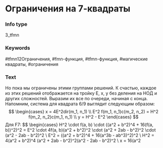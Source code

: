 # Ограничения на 7-квадраты
### Info type
3_tfmn
### Keywords
#tfmn12Ограничения, #fmn-функция, #tfmn-функция, #магические квадраты, #ограничения
### Text
Но пока мы ограничены этими группами решений. К счастью, каждое из этих решений отображается на тройку E, x, y без деления на НОД и других сложностей. Выразим их все по очереди, начиная с конца. Напомним, система для квадрата 6/9 выглядит следующим образом:
$$
\begin{cases}
x = 4E^2dir(m_1, n_1) \\
E^2 f(m_1, n_1)c(m_2, n_2) = H^2 f(m_2, n_2)c(m_1, n_1) \\
y = H^2 - E^2
\end{cases}
$$
Для F7:
$$
\begin{cases}
H^2 \cdot f(a, b) \cdot ((a^2 + b^2)^4 + 16(f(a, b))^2)^2 = E^2 \cdot 4f(a, b)(a^2 + b^2)^2 \cdot (a^2 + 2ab - b^2)^2 \cdot (a^2 - 2ab - b^2)^2 \\
E^2 = ((a^2 + b^2)^4 + 16(a^3b - ab^3)^2)^2 \\
H^2 = 4(a^2 + b^2)^4 (a^2 + 2ab - b^2)^2(a^2 - 2ab - b^2)^2 \\
x = 16(a^2